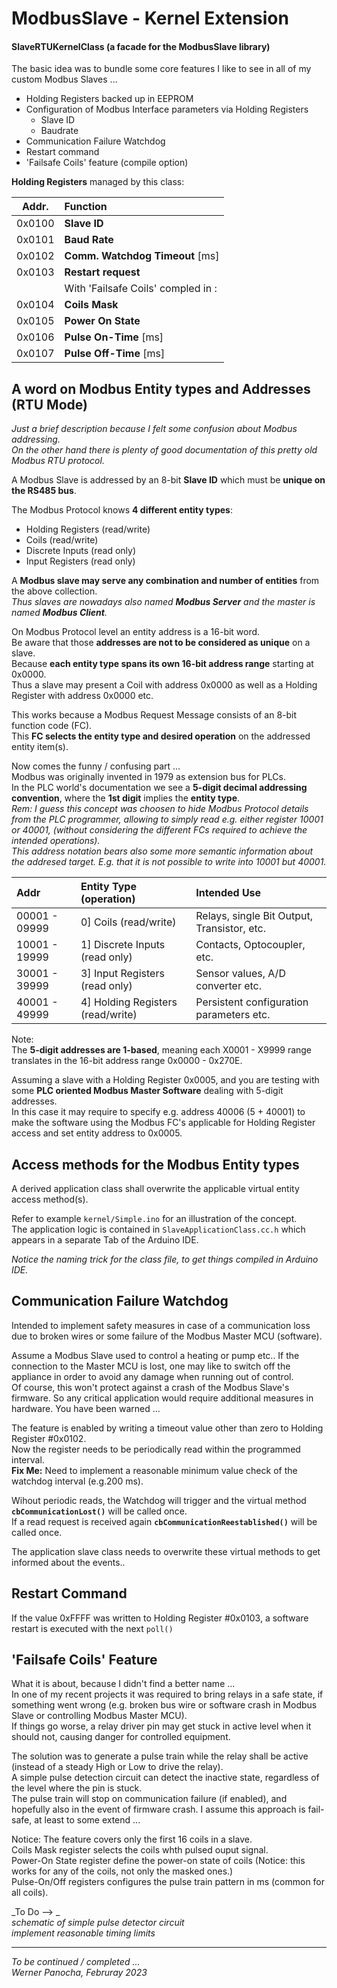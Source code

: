 # ModbusSlave - Kernel Extension

#### SlaveRTUKernelClass (a facade for the ModbusSlave library)

The basic idea was to bundle some core features I like to see in all of my custom Modbus Slaves ...

* Holding Registers backed up in EEPROM
* Configuration of Modbus Interface parameters via Holding Registers
	* Slave ID
	* Baudrate
* Communication Failure Watchdog
* Restart command
* 'Failsafe Coils' feature (compile option)

**Holding Registers** managed by this class:

| Addr.     | Function                       |
|-----------|:-------------------------------|  
| 0x0100    | __Slave ID__                   |  
| 0x0101    | __Baud Rate__                  |  
| 0x0102    | __Comm. Watchdog Timeout__ [ms]|  
| 0x0103    | __Restart request__            |  
|           | With 'Failsafe Coils'  compled in :  |
| 0x0104    | __Coils Mask__                 |  
| 0x0105    | __Power On State__             |  
| 0x0106    | __Pulse On-Time__ [ms]         |  
| 0x0107    | __Pulse Off-Time__ [ms]        |  



## A word on Modbus Entity types and Addresses (RTU Mode)

_Just a brief description because I felt some confusion about Modbus addressing._   
_On the other hand there is plenty of good documentation of this pretty old Modbus RTU protocol._

A Modbus Slave is addressed by an 8-bit __Slave ID__ which must be __unique on the RS485 bus__.

The Modbus Protocol knows  __4 different entity types__:

* Holding Registers (read/write)
* Coils (read/write)
* Discrete Inputs (read only)
* Input Registers (read only)

A __Modbus slave may serve any combination and number of entities__ from the above collection.  
_Thus slaves are nowadays also named **Modbus Server** and the master is named **Modbus Client**._  

On Modbus Protocol level an entity address is a 16-bit word.  
Be aware that those __addresses are not to be considered as unique__ on a slave.  
Because __each entity type spans its own 16-bit address range__ starting at 0x0000.  
Thus a slave may present a Coil with address 0x0000 as well as a Holding Register with address 0x0000 etc.

This works because a Modbus Request Message consists of an 8-bit function code (FC).  
This __FC selects the entity type and desired operation__ on the addressed entity item(s).

Now comes the funny / confusing part ...  
Modbus was originally invented in 1979 as extension bus for PLCs.  
In the PLC world's documentation we see a __5-digit decimal addressing convention__, where the __1st digit__ implies the __entity type__.  
_Rem: I guess this concept was choosen to hide Modbus Protocol details from the PLC programmer, allowing to simply read e.g. either register 10001 or 40001,  (without considering the different FCs required to achieve the intended operations).  
This address notation bears also some more semantic information about the addresed target. E.g. that it is not possible to write into 10001 but 40001._

| Addr           | Entity Type (operation)           |  Intended Use                               |
|:---------------|:----------------------------------|:--------------------------------------------|
|00001 - 09999   | 0] Coils (read/write)             | Relays, single Bit Output, Transistor, etc. |
|10001 - 19999   | 1] Discrete Inputs (read only)    | Contacts, Optocoupler, etc.                 |
|30001 - 39999   | 3] Input Registers (read only)    | Sensor values, A/D converter etc.           |
|40001 - 49999   | 4] Holding Registers (read/write) | Persistent configuration parameters etc.    |

Note:  
The __5-digit addresses are 1-based__, meaning each X0001 - X9999 range translates in the 16-bit address range 0x0000 - 0x270E.

Assuming a slave with a Holding Register 0x0005, and you are testing with some __PLC oriented Modbus Master Software__ dealing with 5-digit addresses.  
In this case it may require to specify e.g. address 40006 (5 + 40001) to make the software using the Modbus FC's applicable for Holding Register access and set entity address to 0x0005.  



## Access methods for the Modbus Entity types
A derived application class shall overwrite the applicable virtual entity access method(s).

Refer to example ```kernel/Simple.ino``` for an illustration of the concept.  
The application logic is contained in ```SlaveApplicationClass.cc.h``` 
which appears in a separate Tab of the Arduino IDE.  

_Notice the naming trick for the class file, to get things compiled in Arduino IDE._   





## Communication Failure Watchdog 
Intended to implement safety measures in case of a communication loss due to broken wires or some 
failure of the Modbus Master MCU (software).  

Assume a Modbus Slave used to control a heating or pump etc.. If the connection to the Master MCU is lost, 
one may like to switch off the appliance in order to avoid any damage when running out of control.  
Of course, this won't protect against a crash of the Modbus Slave's firmware. So any critical 
application would require additional measures in hardware. You have been warned ...

The feature is enabled by writing a timeout value other than zero to Holding Register #0x0102.  
Now the register needs to be periodically read within the programmed interval.  
__Fix Me:__ Need to implement a reasonable minimum value check of the watchdog interval (e.g.200 ms).  

Wihout periodic reads, the Watchdog will trigger and the virtual method  **```cbCommunicationLost()```**  will be called once.  
If a read request is received again **```cbCommunicationReestablished()```** will be called once.

The application slave class needs to overwrite these virtual methods to get informed about the events..


## Restart Command  

If the value 0xFFFF was written to Holding Register #0x0103, a software restart is executed with the next ```poll()```  


## 'Failsafe Coils' Feature
What it is about, because I didn't find a better name ...  
In one of my recent projects it was required to bring relays in a safe state, if something went wrong 
(e.g. broken bus wire or software crash in Modbus Slave or controlling Modbus Master MCU).  
If things go worse, a relay driver pin may get stuck in active level when it should not, causing danger for controlled equipment.

The solution was to generate a pulse train while the relay shall be active (instead of a steady High or Low to drive the relay).  
A simple pulse detection circuit can detect the inactive state, regardless of the level where the pin is stuck.  
The pulse train will stop on communication failure (if enabled), and hopefully also in the event of firmware crash.
I assume this approach is fail-safe, at least to some extend ...  

Notice: The feature covers only the first 16 coils in a slave.  
Coils Mask register selects the coils whth pulsed ouput signal.  
Power-On State register define the power-on state of coils (Notice: this works for any of the coils, not only the masked ones.)  
Pulse-On/Off registers configures the pulse train pattern in ms (common for all coils).

_To Do --> _  
_schematic of simple pulse detector circuit_  
_implement reasonable timing limits_  






-------------------------------------------------------------

_To be continued / completed ..._     
_Werner Panocha, Februray 2023_  

